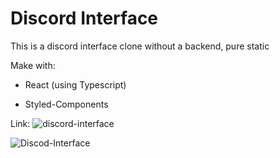 # Discord Interface

This is a discord interface clone without a backend, pure static

Make with:

- React (using Typescript)

- Styled-Components

Link: ![discord-interface](https://priceless-carson-af2f80.netlify.app/)

![Discod-Interface](https://github.com/proudynyu/discord-interface-clone/tree/master/src/assets/discord-interface.png)
